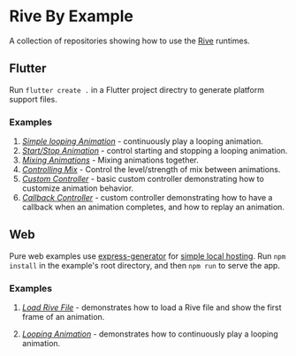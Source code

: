 # Rive By Example

A collection of repositories showing how to use the [Rive](http://beta.rive.app) runtimes.

## Flutter

Run ```flutter create .``` in a Flutter project directry to generate platform support files.

### Examples

1. [*Simple looping Animation*](https://github.com/mjohnsullivan/rive-by-example/tree/main/flutter/f_01_looping_animation) - continuously play a looping animation.
2. [*Start/Stop Animation*](https://github.com/mjohnsullivan/rive-by-example/tree/main/flutter/f_02_start_stop_animation) - control starting and stopping a looping animation.
3. [*Mixing Animations*](https://github.com/mjohnsullivan/rive-by-example/tree/main/flutter/f_03_mixing_animations) - Mixing animations together.
4. [*Controlling Mix*](https://github.com/mjohnsullivan/rive-by-example/tree/main/flutter/f_04_controlling_mix) - Control the level/strength of mix between animations.
5. [*Custom Controller*](https://github.com/mjohnsullivan/rive-by-example/tree/main/flutter/f_05_custom_controller) - basic custom controller demonstrating how to customize animation behavior.
6. [*Callback Controller*](https://github.com/mjohnsullivan/rive-by-example/tree/main/flutter/f_06_callback_controller) - custom controller demonstrating how to have a callback when an animation completes, and how to replay an animation.

## Web

Pure web examples use [express-generator](http://expressjs.com/en/starter/generator.html) for [simple local hosting](https://docs.microsoft.com/en-us/microsoft-edge/progressive-web-apps-chromium/get-started). Run ```npm install``` in the example's root directory, and then ```npm run``` to serve the app.

### Examples

1. [*Load Rive File*](https://github.com/mjohnsullivan/rive-by-example/tree/main/web/01_load_animation) - demonstrates how to load a Rive file and show the first frame of an animation.

2. [*Looping Animation*](https://github.com/mjohnsullivan/rive-by-example/tree/main/web/02_looping_animation) - demonstrates how to continuously play a looping animation.